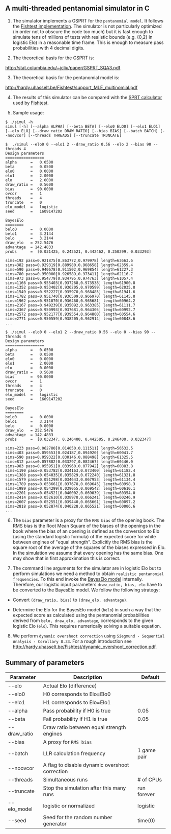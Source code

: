 ## A multi-threaded pentanomial simulator in C

1. The simulator implements a GSPRT for the `pentanomial model`.
It follows the [Fishtest implementation](https://github.com/glinscott/fishtest). The simulator
is not particularly optimized (in order not to obscure the
code too much) but it is fast enough to simulate tens of millions
of tests with realistic bounds (e.g. {0,2} in logistic Elo)
in a reasonable time frame. This is enough to measure pass
probabilities with 4 decimal digits.

2. The theoretical basis for the GSPRT is:

http://stat.columbia.edu/~jcliu/paper/GSPRT_SQA3.pdf

3. The theoretical basis for the pentanomial model is:

http://hardy.uhasselt.be/Fishtest/support_MLE_multinomial.pdf

4. The results of this simulator can be compared with the
[SPRT calculator](https://tests.stockfishchess.org/html/SPRTcalculator.html) used by
[Fishtest](https://tests.stockfishchess.org/tests).

5. Sample usage:

```
$ ./simul -h
simul [-h] [--alpha ALPHA] [--beta BETA] [--elo0 ELO0] [--elo1 ELO1] [--elo ELO] [--draw_ratio DRAW_RATIO] [--bias BIAS] [--batch BATCH] [--noovcor] [--threads THREADS] [--truncate TRUNCATE]

$  ./simul --elo0 0 --elo1 2 --draw_ratio 0.56 --elo 2 --bias 90 --threads 4
Design parameters
=================
alpha      =   0.0500
beta       =   0.0500
elo0       =   0.0000
elo1       =   2.0000
elo        =   2.0000
draw_ratio =   0.5600
bias       =  90.0000
ovcor      =   1
threads    =   4
truncate   =   0
elo_model  =   logistic
seed       =   1609147202

BayesElo
========
belo0      =   0.0000
belo1      =   3.2144
belo       =   3.2144
draw_elo   = 252.5476
advantage  = 142.4833
probs      =  [0.031425, 0.242521, 0.442462, 0.250299, 0.033293]

sims=192 pass=0.921875[0.863772,0.979978] length=63663.6 
sims=382 pass=0.929319[0.889980,0.968658] length=62359.4 
sims=590 pass=0.940678[0.911502,0.969854] length=61227.3 
sims=780 pass=0.950000[0.926589,0.973411] length=62116.7 
sims=973 pass=0.954779[0.934795,0.974763] length=61057.4 
sims=1166 pass=0.955403[0.937268,0.973538] length=61900.8 
sims=1352 pass=0.953402[0.936205,0.970599] length=62035.8 
sims=1549 pass=0.952227[0.935970,0.968485] length=61941.6 
sims=1782 pass=0.951740[0.936509,0.966970] length=61145.8 
sims=1962 pass=0.951070[0.936460,0.965681] length=60964.2 
sims=2167 pass=0.949239[0.935092,0.963385] length=61111.7 
sims=2367 pass=0.950993[0.937681,0.964305] length=60992.7 
sims=2572 pass=0.952177[0.939554,0.964800] length=60554.6 
sims=2771 pass=0.950559[0.938205,0.962914] length=60848.6 
...

$ ./simul --elo0 0 --elo1 2 --draw_ratio 0.56 --elo 0 --bias 90 --threads 4
Design parameters
=================
alpha      =   0.0500
beta       =   0.0500
elo0       =   0.0000
elo1       =   2.0000
elo        =   0.0000
draw_ratio =   0.5600
bias       =  90.0000
ovcor      =   1
threads    =   4
truncate   =   0
elo_model  =   logistic
seed       =   1609147202

BayesElo
========
belo0      =   0.0000
belo1      =   3.2144
belo       =   0.0000
draw_elo   = 252.5476
advantage  = 142.4833
probs      =  [0.032347, 0.246400, 0.442505, 0.246400, 0.032347]

sims=223 pass=0.062780[0.014050,0.111511] length=56532.5 
sims=403 pass=0.059553[0.024187,0.094920] length=60041.7 
sims=590 pass=0.059322[0.030146,0.088498] length=61325.5 
sims=812 pass=0.057882[0.033297,0.082467] length=60446.0 
sims=983 pass=0.055951[0.033960,0.077942] length=60883.8 
sims=1190 pass=0.053782[0.034163,0.073400] length=61182.4 
sims=1388 pass=0.054035[0.035829,0.072240] length=61321.8 
sims=1579 pass=0.051298[0.034643,0.067953] length=61134.4 
sims=1789 pass=0.053661[0.037678,0.069645] length=60998.3 
sims=1989 pass=0.054299[0.039055,0.069542] length=60610.1 
sims=2201 pass=0.054521[0.040002,0.069039] length=60354.0 
sims=2414 pass=0.052610[0.038978,0.066241] length=60246.9 
sims=2607 pass=0.052551[0.039440,0.065661] length=60097.2 
sims=2818 pass=0.052874[0.040228,0.065521] length=60006.6 
...
```
6. The `bias` parameter is a proxy for the `RMS bias` of the opening
book.  The RMS bias is the Root Mean Square of the biases of the
openings in the book where the bias of an opening is defined as the
conversion to Elo (using the standard logistic formula) of the
expected score for white between engines of "equal
strength". Explicitly the RMS bias is the square root of the average
of the squares of the biases expressed in Elo. In the simulation we
assume that every opening has the same bias. One may show that in
first approximation this is correct.

7. The command line arguments for the simulator are in logistic Elo but to perform
simulations we need a method to obtain `realistic pentanomial
frequencies`. To this end invoke the [BayesElo
model](https://www.remi-coulom.fr/Bayesian-Elo/#theory) internally. Therefore,
our logistic input parameters `draw_ratio, bias, elo` have to be
converted to the BayesElo model. We follow the following strategy:

  * Convert `(draw_ratio, bias)` to `(draw_elo, advantage)`.

  * Determine the Elo for the BayesElo model (`belo`) in such a way
that the expected score as calculated using the pentanomial
probabilities derived from `belo, draw_elo, advantage`,
corresponds to the given logistic Elo (`elo`). This requires
numerically solving a suitable equation.

8. We perform `dynamic overshoot correction` using `Siegmund -
Sequential Analysis - Corollary 8.33`. For a rough introduction
see http://hardy.uhasselt.be/Fishtest/dynamic_overshoot_correction.pdf.

## Summary of parameters

| Parameter | Description | Default |
| --------- | ----------- |---------|
| --elo       | Actual Elo (difference) |
| --elo0      | H0 corresponds to Elo=Elo0 |
| --elo1      | H1 corresponds to Elo=Elo1 |
| --alpha     | Pass probability if H0 is true | 0.05|
| --beta     | Fail probability if H1 is true |0.05|
| --draw_ratio | Draw ratio between equal strength engines |
| --bias       | A proxy for `RMS bias` |
| --batch      | LLR calculation frequency |1 game pair|
| --noovcor       | A flag to disable dynamic overshoot correction |
| --threads       | Simultaneous runs |# of CPUs |
| --truncate      | Stop the simulation after this many runs |run forever|
| --elo_model     | logistic or normalized | logistic |
| --seed      | Seed for the random number generator| time(0) |


